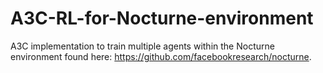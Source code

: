 # A3C-RL-for-Nocturne-environment
A3C implementation to train multiple agents within the Nocturne environment found here: https://github.com/facebookresearch/nocturne.
